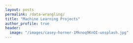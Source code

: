 ```yaml
---
layout: posts
permalink: /data-wrangling/
title: "Machine Learning Projects"
author_profile: true
header:
  image: "/images/casey-horner-1Mknoq9KnOI-unsplash.jpg"
---
```



